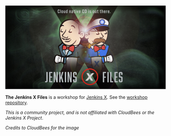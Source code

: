 ![The Jenkins X Files](the-jenkins-x-files.jpg)

**The Jenkins X Files** is a workshop for [Jenkins X](https://jenkins-x.io/). See the [workshop repository](https://github.com/the-jenkins-x-files/workshop).

*This is a community project, and is not affiliated with CloudBees or the Jenkins X Project*.

*Credits to CloudBees for the image*
